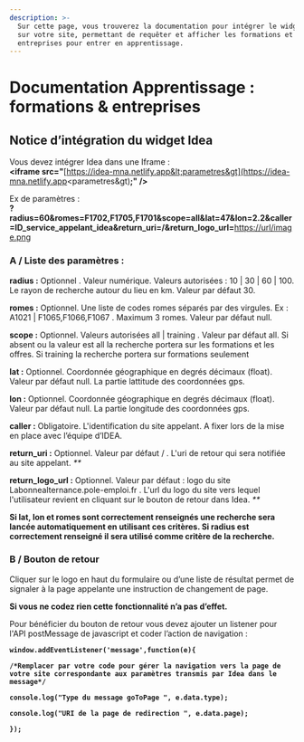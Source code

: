 ```yaml
---
description: >-
  Sur cette page, vous trouverez la documentation pour intégrer le widget LBA
  sur votre site, permettant de requêter et afficher les formations et les
  entreprises pour entrer en apprentissage.
---
```


# Documentation Apprentissage : formations & entreprises

## **Notice d’intégration du widget Idea**

Vous devez intégrer Idea dans une Iframe :  
**&lt;iframe src="**[https://idea-mna.netlify.app&lt;parametres&gt](https://idea-mna.netlify.app<parametres&gt)**;" /&gt;**

Ex de paramètres :  
**?radius=60&romes=F1702,F1705,F1701&scope=all&lat=47&lon=2.2&caller=ID\_service\_appelant\_idea&return\_uri=/&return\_logo\_url=**[https://url/image.png](https://url/image.png)

### **A / Liste des paramètres :**

**radius :** Optionnel . Valeur numérique. Valeurs autorisées : 10 \| 30 \| 60 \| 100. Le rayon de recherche autour du lieu en km. Valeur par défaut 30.

**romes :** Optionnel. Une liste de codes romes séparés par des virgules. Ex : A1021 \| F1065,F1066,F1067 . Maximum 3 romes. Valeur par défaut null.

**scope :** Optionnel. Valeurs autorisées all \| training . Valeur par défaut all. Si absent ou la valeur est all la recherche portera sur les formations et les offres. Si training la recherche portera sur formations seulement

**lat :** Optionnel. Coordonnée géographique en degrés décimaux \(float\). Valeur par défaut null. La partie lattitude des coordonnées gps.

**lon :** Optionnel. Coordonnée géographique en degrés décimaux \(float\). Valeur par défaut null. La partie longitude des coordonnées gps.

**caller :** Obligatoire. L'identification du site appelant. A fixer lors de la mise en place avec l’équipe d’IDEA.

**return\_uri :** Optionnel. Valeur par défaut / . L'uri de retour qui sera notifiée au site appelant. _\*\*_

**return\_logo\_url :** Optionnel. Valeur par défaut : logo du site Labonnealternance.pole-emploi.fr . L'url du logo du site vers lequel l'utilisateur revient en cliquant sur le bouton de retour dans Idea. _\*\*_

**Si lat, lon et romes sont correctement renseignés une recherche sera lancée automatiquement en utilisant ces critères. Si radius est correctement renseigné il sera utilisé comme critère de la recherche.**

### **B /  Bouton de retour**

Cliquer sur le logo en haut du formulaire ou d’une liste de résultat permet de signaler à la page appelante une instruction de changement de page.

**Si vous ne codez rien cette fonctionnalité n’a pas d’effet.**

Pour bénéficier du bouton de retour vous devez ajouter un listener pour l'API postMessage de javascript et coder l’action de navigation :

**`window.addEventListener('message',function(e){`**

**`/*Remplacer par votre code pour gérer la navigation vers la page de votre site correspondante aux paramètres transmis par Idea dans le message*/`**

**`console.log("Type du message goToPage ", e.data.type);`**

**`console.log("URI de la page de redirection ", e.data.page);`**

**`});`**

